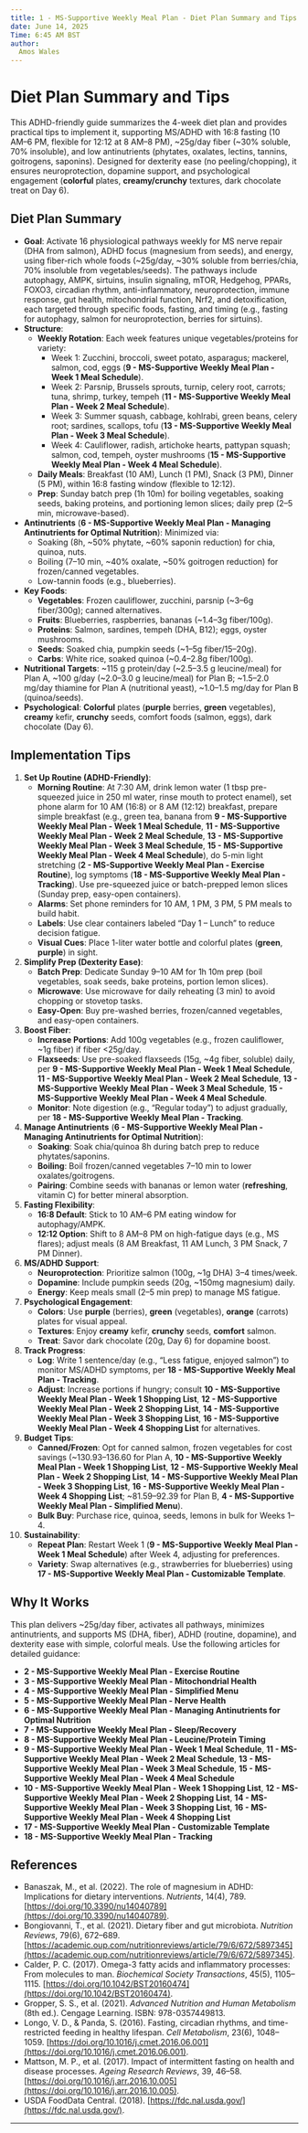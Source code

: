 ```yaml
---
title: 1 - MS-Supportive Weekly Meal Plan - Diet Plan Summary and Tips
date: June 14, 2025
Time: 6:45 AM BST
author:
  Amos Wales
---
```


# Diet Plan Summary and Tips

This ADHD-friendly guide summarizes the 4-week diet plan and provides practical tips to implement it, supporting MS/ADHD with 16:8 fasting (10 AM–6 PM, flexible for 12:12 at 8 AM–8 PM), ~25g/day fiber (~30% soluble, 70% insoluble), and low antinutrients (phytates, oxalates, lectins, tannins, goitrogens, saponins). Designed for dexterity ease (no peeling/chopping), it ensures neuroprotection, dopamine support, and psychological engagement (**colorful** plates, **creamy/crunchy** textures, dark chocolate treat on Day 6).

## Diet Plan Summary

- **Goal**: Activate 16 physiological pathways weekly for MS nerve repair (DHA from salmon), ADHD focus (magnesium from seeds), and energy, using fiber-rich whole foods (~25g/day, ~30% soluble from berries/chia, 70% insoluble from vegetables/seeds). The pathways include autophagy, AMPK, sirtuins, insulin signaling, mTOR, Hedgehog, PPARs, FOXO3, circadian rhythm, anti-inflammatory, neuroprotection, immune response, gut health, mitochondrial function, Nrf2, and detoxification, each targeted through specific foods, fasting, and timing (e.g., fasting for autophagy, salmon for neuroprotection, berries for sirtuins).
- **Structure**:
  - **Weekly Rotation**: Each week features unique vegetables/proteins for variety:
    - Week 1: Zucchini, broccoli, sweet potato, asparagus; mackerel, salmon, cod, eggs (**9 - MS-Supportive Weekly Meal Plan - Week 1 Meal Schedule**).
    - Week 2: Parsnip, Brussels sprouts, turnip, celery root, carrots; tuna, shrimp, turkey, tempeh (**11 - MS-Supportive Weekly Meal Plan - Week 2 Meal Schedule**).
    - Week 3: Summer squash, cabbage, kohlrabi, green beans, celery root; sardines, scallops, tofu (**13 - MS-Supportive Weekly Meal Plan - Week 3 Meal Schedule**).
    - Week 4: Cauliflower, radish, artichoke hearts, pattypan squash; salmon, cod, tempeh, oyster mushrooms (**15 - MS-Supportive Weekly Meal Plan - Week 4 Meal Schedule**).
  - **Daily Meals**: Breakfast (10 AM), Lunch (1 PM), Snack (3 PM), Dinner (5 PM), within 16:8 fasting window (flexible to 12:12).
  - **Prep**: Sunday batch prep (1h 10m) for boiling vegetables, soaking seeds, baking proteins, and portioning lemon slices; daily prep (2–5 min, microwave-based).
- **Antinutrients** (**6 - MS-Supportive Weekly Meal Plan - Managing Antinutrients for Optimal Nutrition**): Minimized via:
  - Soaking (8h, ~50% phytate, ~60% saponin reduction) for chia, quinoa, nuts.
  - Boiling (7–10 min, ~40% oxalate, ~50% goitrogen reduction) for frozen/canned vegetables.
  - Low-tannin foods (e.g., blueberries).
- **Key Foods**:
  - **Vegetables**: Frozen cauliflower, zucchini, parsnip (~3–6g fiber/300g); canned alternatives.
  - **Fruits**: Blueberries, raspberries, bananas (~1.4–3g fiber/100g).
  - **Proteins**: Salmon, sardines, tempeh (DHA, B12); eggs, oyster mushrooms.
  - **Seeds**: Soaked chia, pumpkin seeds (~1–5g fiber/15–20g).
  - **Carbs**: White rice, soaked quinoa (~0.4–2.8g fiber/100g).
- **Nutritional Targets**: ~115 g protein/day (~2.5–3.5 g leucine/meal) for Plan A, ~100 g/day (~2.0–3.0 g leucine/meal) for Plan B; ~1.5–2.0 mg/day thiamine for Plan A (nutritional yeast), ~1.0–1.5 mg/day for Plan B (quinoa/seeds).
- **Psychological**: **Colorful** plates (**purple** berries, **green** vegetables), **creamy** kefir, **crunchy** seeds, comfort foods (salmon, eggs), dark chocolate (Day 6).

## Implementation Tips

1. **Set Up Routine (ADHD-Friendly)**:
   - **Morning Routine**: At 7:30 AM, drink lemon water (1 tbsp pre-squeezed juice in 250 ml water, rinse mouth to protect enamel), set phone alarm for 10 AM (16:8) or 8 AM (12:12) breakfast, prepare simple breakfast (e.g., green tea, banana from **9 - MS-Supportive Weekly Meal Plan - Week 1 Meal Schedule**, **11 - MS-Supportive Weekly Meal Plan - Week 2 Meal Schedule**, **13 - MS-Supportive Weekly Meal Plan - Week 3 Meal Schedule**, **15 - MS-Supportive Weekly Meal Plan - Week 4 Meal Schedule**), do 5-min light stretching (**2 - MS-Supportive Weekly Meal Plan - Exercise Routine**), log symptoms (**18 - MS-Supportive Weekly Meal Plan - Tracking**). Use pre-squeezed juice or batch-prepped lemon slices (Sunday prep, easy-open containers).
   - **Alarms**: Set phone reminders for 10 AM, 1 PM, 3 PM, 5 PM meals to build habit.
   - **Labels**: Use clear containers labeled “Day 1 – Lunch” to reduce decision fatigue.
   - **Visual Cues**: Place 1-liter water bottle and colorful plates (**green**, **purple**) in sight.
2. **Simplify Prep (Dexterity Ease)**:
   - **Batch Prep**: Dedicate Sunday 9–10 AM for 1h 10m prep (boil vegetables, soak seeds, bake proteins, portion lemon slices).
   - **Microwave**: Use microwave for daily reheating (3 min) to avoid chopping or stovetop tasks.
   - **Easy-Open**: Buy pre-washed berries, frozen/canned vegetables, and easy-open containers.
3. **Boost Fiber**:
   - **Increase Portions**: Add 100g vegetables (e.g., frozen cauliflower, ~1g fiber) if fiber <25g/day.
   - **Flaxseeds**: Use pre-soaked flaxseeds (15g, ~4g fiber, soluble) daily, per **9 - MS-Supportive Weekly Meal Plan - Week 1 Meal Schedule**, **11 - MS-Supportive Weekly Meal Plan - Week 2 Meal Schedule**, **13 - MS-Supportive Weekly Meal Plan - Week 3 Meal Schedule**, **15 - MS-Supportive Weekly Meal Plan - Week 4 Meal Schedule**.
   - **Monitor**: Note digestion (e.g., “Regular today”) to adjust gradually, per **18 - MS-Supportive Weekly Meal Plan - Tracking**.
4. **Manage Antinutrients** (**6 - MS-Supportive Weekly Meal Plan - Managing Antinutrients for Optimal Nutrition**):
   - **Soaking**: Soak chia/quinoa 8h during batch prep to reduce phytates/saponins.
   - **Boiling**: Boil frozen/canned vegetables 7–10 min to lower oxalates/goitrogens.
   - **Pairing**: Combine seeds with bananas or lemon water (**refreshing**, vitamin C) for better mineral absorption.
5. **Fasting Flexibility**:
   - **16:8 Default**: Stick to 10 AM–6 PM eating window for autophagy/AMPK.
   - **12:12 Option**: Shift to 8 AM–8 PM on high-fatigue days (e.g., MS flares); adjust meals (8 AM Breakfast, 11 AM Lunch, 3 PM Snack, 7 PM Dinner).
6. **MS/ADHD Support**:
   - **Neuroprotection**: Prioritize salmon (100g, ~1g DHA) 3–4 times/week.
   - **Dopamine**: Include pumpkin seeds (20g, ~150mg magnesium) daily.
   - **Energy**: Keep meals small (2–5 min prep) to manage MS fatigue.
7. **Psychological Engagement**:
   - **Colors**: Use **purple** (berries), **green** (vegetables), **orange** (carrots) plates for visual appeal.
   - **Textures**: Enjoy **creamy** kefir, **crunchy** seeds, **comfort** salmon.
   - **Treat**: Savor dark chocolate (20g, Day 6) for dopamine boost.
8. **Track Progress**:
   - **Log**: Write 1 sentence/day (e.g., “Less fatigue, enjoyed salmon”) to monitor MS/ADHD symptoms, per **18 - MS-Supportive Weekly Meal Plan - Tracking**.
   - **Adjust**: Increase portions if hungry; consult **10 - MS-Supportive Weekly Meal Plan - Week 1 Shopping List**, **12 - MS-Supportive Weekly Meal Plan - Week 2 Shopping List**, **14 - MS-Supportive Weekly Meal Plan - Week 3 Shopping List**, **16 - MS-Supportive Weekly Meal Plan - Week 4 Shopping List** for alternatives.
9. **Budget Tips**:
   - **Canned/Frozen**: Opt for canned salmon, frozen vegetables for cost savings (~$130.93–$136.60 for Plan A, **10 - MS-Supportive Weekly Meal Plan - Week 1 Shopping List**, **12 - MS-Supportive Weekly Meal Plan - Week 2 Shopping List**, **14 - MS-Supportive Weekly Meal Plan - Week 3 Shopping List**, **16 - MS-Supportive Weekly Meal Plan - Week 4 Shopping List**; ~$81.59–$92.39 for Plan B, **4 - MS-Supportive Weekly Meal Plan - Simplified Menu**).
   - **Bulk Buy**: Purchase rice, quinoa, seeds, lemons in bulk for Weeks 1–4.
10. **Sustainability**:
    - **Repeat Plan**: Restart Week 1 (**9 - MS-Supportive Weekly Meal Plan - Week 1 Meal Schedule**) after Week 4, adjusting for preferences.
    - **Variety**: Swap alternatives (e.g., strawberries for blueberries) using **17 - MS-Supportive Weekly Meal Plan - Customizable Template**.

## Why It Works

This plan delivers ~25g/day fiber, activates all pathways, minimizes antinutrients, and supports MS (DHA, fiber), ADHD (routine, dopamine), and dexterity ease with simple, colorful meals. Use the following articles for detailed guidance:
- **2 - MS-Supportive Weekly Meal Plan - Exercise Routine**
- **3 - MS-Supportive Weekly Meal Plan - Mitochondrial Health**
- **4 - MS-Supportive Weekly Meal Plan - Simplified Menu**
- **5 - MS-Supportive Weekly Meal Plan - Nerve Health**
- **6 - MS-Supportive Weekly Meal Plan - Managing Antinutrients for Optimal Nutrition**
- **7 - MS-Supportive Weekly Meal Plan - Sleep/Recovery**
- **8 - MS-Supportive Weekly Meal Plan - Leucine/Protein Timing**
- **9 - MS-Supportive Weekly Meal Plan - Week 1 Meal Schedule**, **11 - MS-Supportive Weekly Meal Plan - Week 2 Meal Schedule**, **13 - MS-Supportive Weekly Meal Plan - Week 3 Meal Schedule**, **15 - MS-Supportive Weekly Meal Plan - Week 4 Meal Schedule**
- **10 - MS-Supportive Weekly Meal Plan - Week 1 Shopping List**, **12 - MS-Supportive Weekly Meal Plan - Week 2 Shopping List**, **14 - MS-Supportive Weekly Meal Plan - Week 3 Shopping List**, **16 - MS-Supportive Weekly Meal Plan - Week 4 Shopping List**
- **17 - MS-Supportive Weekly Meal Plan - Customizable Template**
- **18 - MS-Supportive Weekly Meal Plan - Tracking**

## References

- Banaszak, M., et al. (2022). The role of magnesium in ADHD: Implications for dietary interventions. *Nutrients*, 14(4), 789. [https://doi.org/10.3390/nu14040789](https://doi.org/10.3390/nu14040789).
- Bongiovanni, T., et al. (2021). Dietary fiber and gut microbiota. *Nutrition Reviews*, 79(6), 672–689. [https://academic.oup.com/nutritionreviews/article/79/6/672/5897345](https://academic.oup.com/nutritionreviews/article/79/6/672/5897345).
- Calder, P. C. (2017). Omega-3 fatty acids and inflammatory processes: From molecules to man. *Biochemical Society Transactions*, 45(5), 1105–1115. [https://doi.org/10.1042/BST20160474](https://doi.org/10.1042/BST20160474).
- Gropper, S. S., et al. (2021). *Advanced Nutrition and Human Metabolism* (8th ed.). Cengage Learning. ISBN: 978-0357449813.
- Longo, V. D., & Panda, S. (2016). Fasting, circadian rhythms, and time-restricted feeding in healthy lifespan. *Cell Metabolism*, 23(6), 1048–1059. [https://doi.org/10.1016/j.cmet.2016.06.001](https://doi.org/10.1016/j.cmet.2016.06.001).
- Mattson, M. P., et al. (2017). Impact of intermittent fasting on health and disease processes. *Ageing Research Reviews*, 39, 46–58. [https://doi.org/10.1016/j.arr.2016.10.005](https://doi.org/10.1016/j.arr.2016.10.005).
- USDA FoodData Central. (2018). [https://fdc.nal.usda.gov/](https://fdc.nal.usda.gov/).

---